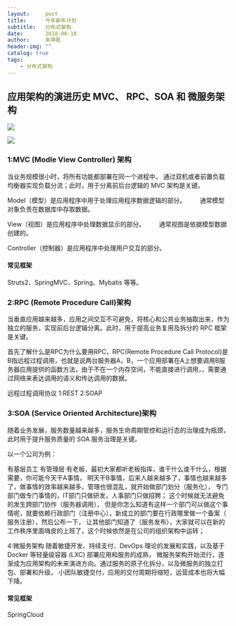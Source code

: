 ```yaml
---
layout:     post
title:      今年新年计划
subtitle:   分布式架构
date:       2018-06-10
author:     朱坤乾
header-img: ""
catalog: true
tags:
    - 分布式架构 
---
```

##  应用架构的演进历史 MVC、 RPC、SOA 和 微服务架构
![](https://img-blog.csdn.net/20180616185322578?watermark/2/text/aHR0cHM6Ly9ibG9nLmNzZG4ubmV0L3h5NzA3NzA3/font/5a6L5L2T/fontsize/400/fill/I0JBQkFCMA==/dissolve/70)

![](https://img2018.cnblogs.com/blog/1526090/201811/1526090-20181114103744826-1460077213.png)

###  1:MVC (Modle View Controller) 架构
当业务规模很小时，将所有功能都部署在同一个进程中，
通过双机或者前置负载均衡器实现负载分流；此时，用于分离前后台逻辑的 MVC 架构是关键。

Model（模型）是应用程序中用于处理应用程序数据逻辑的部分。
　　通常模型对象负责在数据库中存取数据。

View（视图）是应用程序中处理数据显示的部分。
　　通常视图是依据模型数据创建的。

Controller（控制器）是应用程序中处理用户交互的部分。

####  常见框架
Struts2、SpringMVC、Spring、Mybatis 等等。

###  2:RPC (Remote Procedure Call)架构
当垂直应用越来越多，应用之间交互不可避免，将核心和公共业务抽取出来，作为独立的服务，实现前后台逻辑分离。此时，用于提高业务复用及拆分的 RPC 框架是关键。

首先了解什么是RPC为什么要用RPC，RPC(Remote Procedure Call Protocol)是B指远程过程调用，也就是说两台服务器A，B，一个应用部署在A上想要调用B服务器应用提供的函数方法，由于不在一个内存空间，不能直接进行调用，，需要通过网络来表达调用的语义和传达调用的数据。

远程过程调用协议  1:REST   2:SOAP


###  3:SOA (Service Oriented Architecture)架构
随着业务发展，服务数量越来越多，服务生命周期管控和运行态的治理成为瓶颈，此时用于提升服务质量的 SOA 服务治理是关键。

以一个公司为例：

有基层员工 有管理层 有老板，最初大家都听老板指挥，谁干什么谁干什么，根据需要，你可能今天干A事情，
明天干B事情，后来人越来越多了，事情也越来越多了，做事情的效率越来越多，管理也很混乱，就开始做部门划分（服务化），
专门部门做专门事情的，IT部门只做研发，人事部门只做招聘； 这个时候就无法避免的发生跨部门协作（服务器调用），
 但是你怎么知道有这样一个部门可以做这个事情呢，就要依赖行政部门（注册中心），新成立的部门要在行政哪里做一个备案（
 服务注册），然后公布一下，
让其他部门知道了（服务发布），大家就可以在新的工作秩序里面嗨皮的上班了，这个时候依然是在公司的组织架构中运转；



4:微服务架构
随着敏捷开发、持续支付、DevOps 理论的发展和实践，以及基于 Docker 等轻量级容器 (LXC) 部署应用和服务的成熟，
微服务架构开始流行，逐渐成为应用架构的未来演进方向。通过服务的原子化拆分，以及微服务的独立打包、部署和升级，
小团队敏捷交付，应用的交付周期将缩短，运营成本也将大幅下降。


####  常见框架
SpringCloud


